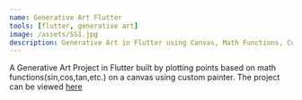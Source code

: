 ```yaml
---
name: Generative Art Flutter
tools: [flutter, generative art]
image: /assets/SS1.jpg
description: Generative Art in Flutter using Canvas, Math Functions, Custom Painter and some tweaks :art:
---
```


A Generative Art Project in Flutter built by plotting points based on math functions(sin,cos,tan,etc.) on a canvas using custom painter. The project can be viewed [here](https://github.com/sunchit17/Flutter-Generative-Art)
